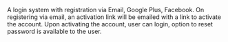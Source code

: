 A login system with registration via Email, Google Plus, Facebook. On registering via email, an activation link will be emailed with a link to activate the account. Upon activating the account, user can login, option to reset password is available to the user.